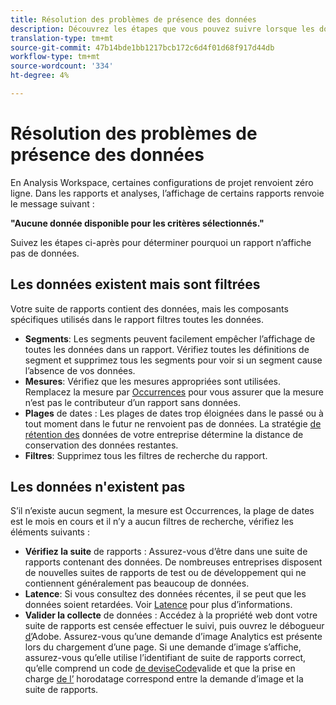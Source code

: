 ```yaml
---
title: Résolution des problèmes de présence des données
description: Découvrez les étapes que vous pouvez suivre lorsque les données ne s’affichent pas dans les rapports.
translation-type: tm+mt
source-git-commit: 47b14bde1bb1217bcb172c6d4f01d68f917d44db
workflow-type: tm+mt
source-wordcount: '334'
ht-degree: 4%

---
```



# Résolution des problèmes de présence des données

En Analysis Workspace, certaines configurations de projet renvoient zéro ligne. Dans les rapports et analyses, l’affichage de certains rapports renvoie le message suivant :

**&quot;Aucune donnée disponible pour les critères sélectionnés.&quot;**

Suivez les étapes ci-après pour déterminer pourquoi un rapport n’affiche pas de données.

## Les données existent mais sont filtrées

Votre suite de rapports contient des données, mais les composants spécifiques utilisés dans le rapport filtres toutes les données.

* **Segments**: Les segments peuvent facilement empêcher l’affichage de toutes les données dans un rapport. Vérifiez toutes les définitions de segment et supprimez tous les segments pour voir si un segment cause l’absence de vos données.
* **Mesures**: Vérifiez que les mesures appropriées sont utilisées. Remplacez la mesure par [Occurrences](/help/components/metrics/occurrences.md) pour vous assurer que la mesure n’est pas le contributeur d’un rapport sans données.
* **Plages** de dates : Les plages de dates trop éloignées dans le passé ou à tout moment dans le futur ne renvoient pas de données. La stratégie [de rétention des](data-retention.md) données de votre entreprise détermine la distance de conservation des données restantes.
* **Filtres**: Supprimez tous les filtres de recherche du rapport.

## Les données n&#39;existent pas

S’il n’existe aucun segment, la mesure est Occurrences, la plage de dates est le mois en cours et il n’y a aucun filtres de recherche, vérifiez les éléments suivants :

* **Vérifiez la suite** de rapports : Assurez-vous d’être dans une suite de rapports contenant des données. De nombreuses entreprises disposent de nouvelles suites de rapports de test ou de développement qui ne contiennent généralement pas beaucoup de données.
* **Latence**: Si vous consultez des données récentes, il se peut que les données soient retardées. Voir [Latence](latency.md) pour plus d’informations.
* **Valider la collecte** de données : Accédez à la propriété web dont votre suite de rapports est censée effectuer le suivi, puis ouvrez le débogueur [d’](https://docs.adobe.com/content/help/fr-FR/debugger/using/experience-cloud-debugger.html)Adobe. Assurez-vous qu’une demande d’image Analytics est présente lors du chargement d’une page. Si une demande d’image s’affiche, assurez-vous qu’elle utilise l’identifiant de suite de rapports correct, qu’elle comprend un code [de deviseCode](/help/implement/vars/config-vars/currencycode.md)valide et que la prise en charge [de l’](/help/implement/vars/page-vars/timestamp.md) horodatage correspond entre la demande d’image et la suite de rapports.
